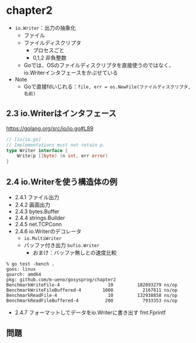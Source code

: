 # chapter2

* `io.Writer`：出力の抽象化
    * ファイル
    * ファイルディスクリプタ
        * プロセスごと
        * 0,1,2 非負整数
    * Goでは、OSのファイルディスクリプタを直接使うのではなく、io.Writerインタフェースをかぶせている
* Note
    * Goで直接fdいじれる：`file, err = os.NewFile(ファイルディスクリプタ, 名前)`

## 2.3 io.Writerはインタフェース

<https://golang.org/src/io/io.go#L89>

```go
// [io/io.go]
// Implementations must not retain p.
type Writer interface {
	Write(p []byte) (n int, err error)
}
```

## 2.4 io.Writerを使う構造体の例

* 2.4.1 ファイル出力
* 2.4.2 画面出力
* 2.4.3 bytes.Buffer
* 2.4.4 strings.Builder
* 2.4.5 net.TCPConn
* 2.4.6 io.Writerのデコレータ
    * `io.MultiWriter`
    * バッファ付き出力 `bufio.Writer`
        * おまけ：バッファ無しとの速度比較

```
% go test -bench .
goos: linux
goarch: amd64
pkg: github.com/m-ueno/gosysprog/chapter2
BenchmarkWriteFile-4                  10         182093279 ns/op
BenchmarkWriteFileBuffered-4        1000           2167811 ns/op
BenchmarkReadFile-4                   10         132938858 ns/op
BenchmarkReadFileBuffered-4          200           7933353 ns/op
```

* 2.4.7 フォーマットしてデータをio.Writerに書き出す fmt.Fprintf

## 問題
